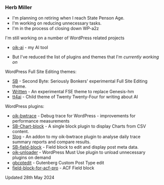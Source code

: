### Herb Miller

<!--
**bobbingwide/bobbingwide** is a ✨ _special_ ✨ repository because its `README.md` (this file) appears on your GitHub profile.

Here are some ideas to get you started:

- 🔭 I’m currently working on ...
- 🌱 I’m currently learning ...
- 👯 I’m looking to collaborate on ...
- 🤔 I’m looking for help with ...
- 💬 Ask me about ...
- 📫 How to reach me: ...
- 😄 Pronouns: ...
- ⚡ Fun fact: ...
-->
- I'm planning on retiring when I reach State Penson Age. 
- I'm working on reducing unnecessary tasks.
- I'm in the process of closing down WP-a2z


I'm still working on a number of WordPress related projects 

- [oik-ai](https://github.com/bobbingwide/oik-ai) - my AI tool

- But I've reduced the list of plugins and themes that I'm _currently working on_

WordPress Full Site Editing themes:

- [SB](https://github.com/bobbingwide/sb) - Second Byte: Seriously Bonkers' experimental Full Site Editing theme.
- [Written](https://github.com/bobbingwide/written) - An experimental FSE theme to replace Genesis-hm
- [tt4ai](https://githib.com/bobbingwide/tt4ai) - Child theme of Twenty Twenty-Four for writing about AI

WordPress plugins:

- [oik-bwtrace](https://github.com/bobbingwide/oik-bwtrace) - Debug trace for WordPress - improvements for performance measurements
- [SB-Chart-block](https://github.com/bobbingwide/sb-chart-block) - A single block plugin to display Charts from CSV content.
- [Slog](https://github.com/bobbingwide/slog) - An addon to my oik-bwtrace plugin to analyse daily trace summary reports and compare results.
- [SB-field-block](https://github.com/bobbingwide/sb-field-block) - Field block to edit and display post meta data.
- [oik-unloader](https://github.com/bobbingwide/oik-unloader) - WordPress Must Use plugin to unload unnecessary plugins on demand
- [gbcptedit](https://github.com/bobbingwide/gbcptedit) - Gutenberg Custom Post Type edit
- [field-block-for-acf-pro](https://github.com/bobbingwide/field-block-for-acf-pro) - ACF Field block
 


Updated 28th May 2024

